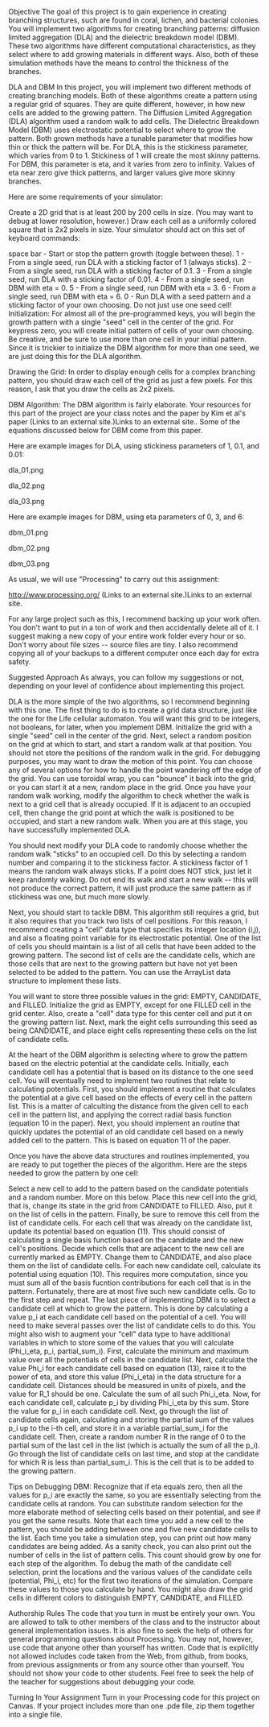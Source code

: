 Objective
The goal of this project is to gain experience in creating branching structures, such are found in coral, lichen, and bacterial colonies. You will implement two algorithms for creating branching patterns: diffusion limited aggregation (DLA) and the dielectric breakdown model (DBM). These two algorithms have different computational characteristics, as they select where to add growing materials in different ways. Also, both of these simulation methods have the means to control the thickness of the branches.

DLA and DBM
In this project, you will implement two different methods of creating branching models. Both of these algorithms create a pattern using a regular grid of squares. They are quite different, however, in how new cells are added to the growing pattern. The Diffusion Limited Aggregation (DLA) algorithm used a random walk to add cells. The Dielectric Breakdown Model (DBM) uses electrostatic potential to select where to grow the pattern. Both grown methods have a tunable parameter that modifies how thin or thick the pattern will be. For DLA, this is the stickiness parameter, which varies from 0 to 1. Stickiness of 1 will create the most skinny patterns. For DBM, this parameter is eta, and it varies from zero to infinity. Values of eta near zero give thick patterns, and larger values give more skinny branches.

Here are some requirements of your simulator:

Create a 2D grid that is at least 200 by 200 cells in size.  (You may want to debug at lower resolution, however.)
Draw each cell as a uniformly colored square that is 2x2 pixels in size.
Your simulator should act on this set of keyboard commands:

space bar - Start or stop the pattern growth (toggle between these).
1 - From a single seed, run DLA with a sticking factor of 1 (always sticks).
2 - From a single seed, run DLA with a sticking factor of 0.1.
3 - From a single seed, run DLA with a sticking factor of 0.01.
4 - From a single seed, run DBM with eta = 0.
5 - From a single seed, run DBM with eta = 3.
6 - From a single seed, run DBM with eta = 6.
0 - Run DLA with a seed pattern and a sticking factor of your own choosing. Do not just use one seed cell!
Initialization:   For almost all of the pre-programmed keys, you will begin the growth pattern with a single "seed" cell in the center of the grid. For keypress zero, you will create initial pattern of cells of your own choosing. Be creative, and be sure to use more than one cell in your initial pattern. Since it is trickier to initialize the DBM algorithm for more than one seed, we are just doing this for the DLA algorithm.

Drawing the Grid: In order to display enough cells for a complex branching pattern, you should draw each cell of the grid as just a few pixels. For this reason, I ask that you draw the cells as 2x2 pixels.

DBM Algorithm: The DBM algorithm is fairly elaborate. Your resources for this part of the project are your class notes and the paper by Kim et al's paper (Links to an external site.)Links to an external site.. Some of the equations discussed below for DBM come from this paper.

Here are example images for DLA, using stickiness parameters of 1, 0.1, and 0.01: 

dla_01.png

dla_02.png

dla_03.png

Here are example images for DBM, using eta parameters of 0, 3, and 6: 

dbm_01.png

dbm_02.png

dbm_03.png

As usual, we will use "Processing" to carry out this assignment:

http://www.processing.org/ (Links to an external site.)Links to an external site.

For any large project such as this, I recommend backing up your work often. You don't want to put in a ton of work and then accidentally delete all of it. I suggest making a new copy of your entire work folder every hour or so. Don't worry about file sizes -- source files are tiny. I also recommend copying all of your backups to a different computer once each day for extra safety.

Suggested Approach
As always, you can follow my suggestions or not, depending on your level of confidence about implementing this project.

DLA is the more simple of the two algorithms, so I recommend beginning with this one. The first thing to do is to create a grid data structure, just like the one for the Life cellular automaton. You will want this grid to be integers, not booleans, for later, when you implement DBM. Initialize the grid with a single "seed" cell in the center of the grid. Next, select a random position on the grid at which to start, and start a random walk at that position. You should not store the positions of the random walk in the grid. For debugging purposes, you may want to draw the motion of this point. You can choose any of several options for how to handle the point wandering off the edge of the grid. You can use toroidal wrap, you can "bounce" it back into the grid, or you can start it at a new, random place in the grid. Once you have your random walk working, modify the algorithm to check whether the walk is next to a grid cell that is already occupied. If it is adjacent to an occupied cell, then change the grid point at which the walk is positioned to be occupied, and start a new random walk. When you are at this stage, you have successfully implemented DLA. 

You should next modify your DLA code to randomly choose whether the random walk "sticks" to an occupied cell. Do this by selecting a random number and comparing it to the stickiness factor. A stickiness factor of 1 means the random walk always sticks. If a point does NOT stick, just let it keep randomly walking. Do not end its walk and start a new walk -- this will not produce the correct pattern, it will just produce the same pattern as if stickiness was one, but much more slowly. 

Next, you should start to tackle DBM. This algorithm still requires a grid, but it also requires that you track two lists of cell positions. For this reason, I recommend creating a "cell" data type that specifies its integer location (i,j), and also a floating point variable for its electrostatic potential. One of the list of cells you should maintain is a list of all cells that have been added to the growing pattern. The second list of cells are the candidate cells, which are those cells that are next to the growing pattern but have not yet been selected to be added to the pattern. You can use the ArrayList data structure to implement these lists.

You will want to store three possible values in the grid: EMPTY, CANDIDATE, and FILLED. Initialize the grid as EMPTY, except for one FILLED cell in the grid center. Also, create a "cell" data type for this center cell and put it on the growing pattern list. Next, mark the eight cells surrounding this seed as being CANDIDATE, and place eight cells representing these cells on the list of candidate cells. 

At the heart of the DBM algorithm is selecting where to grow the pattern based on the electric potential at the candidate cells. Initially, each candidate cell has a potential that is based on its distance to the one seed cell. You will eventually need to implement two routines that relate to calculating potentials. First, you should implement a routine that calculates the potential at a give cell based on the effects of every cell in the pattern list. This is a matter of calculting the distance from the given cell to each cell in the pattern list, and applying the correct radial basis function (equation 10 in the paper). Next, you should implement an routine that quickly updates the potential of an old candidate cell based on a newly added cell to the pattern. This is based on equation 11 of the paper. 

Once you have the above data structures and routines implemented, you are ready to put together the pieces of the algorithm. Here are the steps needed to grow the pattern by one cell:

Select a new cell to add to the pattern based on the candidate potentials and a random number. More on this below.
Place this new cell into the grid, that is, change its state in the grid from CANDIDATE to FILLED. Also, put it on the list of cells in the pattern. Finally, be sure to remove this cell from the list of candidate cells.
For each cell that was already on the candidate list, update its potential based on equation (11). This should consist of calculating a single basis function based on the candidate and the new cell's positions.
Decide which cells that are adjacent to the new cell are currently marked as EMPTY. Change them to CANDIDATE, and also place them on the list of candidate cells.
For each new candidate cell, calculate its potential using equation (10). This requires more computation, since you must sum all of the basis fucntion contributions for each cell that is in the pattern. Fortunately, there are at most five such new candidate cells.
Go to the first step and repeat.
The last piece of implementing DBM is to select a candidate cell at which to grow the pattern. This is done by calculating a value p_i at each candidate cell based on the potential of a cell. You will need to make several passes over the list of candidate cells to do this. You might also wish to augment your "cell" data type to have additional variables in which to store some of the values that you will calculate (Phi_i_eta, p_i, partial_sum_i). First, calculate the minimum and maximum value over all the potentials of cells in the candidate list. Next, calculate the value Phi_i for each candidate cell based on equation (13), raise it to the power of eta, and store this value (Phi_i_eta) in the data structure for a candidate cell. Distances should be measured in units of pixels, and the value for R_1 should be one. Calculate the sum of all such Phi_i_eta. Now, for each candidate cell, calculate p_i by dividing Phi_i_eta by this sum. Store the value for p_i in each candidate cell. Next, go through the list of candidate cells again, calculating and storing the partial sum of the values p_i up to the i-th cell, and store it in a variable partial_sum_i for the candidate cell. Then, create a random number R in the range of 0 to the partial sum of the last cell in the list (which is actually the sum of all the p_i). Go through the list of candidate cells on last time, and stop at the candidate for which R is less than partial_sum_i. This is the cell that is to be added to the growing pattern.

Tips on Debugging DBM:   Recognize that if eta equals zero, then all the values for p_i are exactly the same, so you are essentially selecting from the candidate cells at random. You can substitute random selection for the more elaborate method of selecting cells based on their potential, and see if you get the same results. Note that each time you add a new cell to the pattern, you should be adding between one and five new candidate cells to the list. Each time you take a simulation step, you can print out how many candidates are being added. As a sanity check, you can also print out the number of cells in the list of pattern cells. This count should grow by one for each step of the algorithm. To debug the math of the candidate cell selection, print the locations and the various values of the candidate cells (potential, Phi_i, etc) for the first two iterations of the simulation. Compare these values to those you calculate by hand. You might also draw the grid cells in different colors to distinguish EMPTY, CANDIDATE, and FILLED.

Authorship Rules
The code that you turn in must be entirely your own. You are allowed to talk to other members of the class and to the instructor about general implementation issues. It is also fine to seek the help of others for general programming questions about Processing. You may not, however, use code that anyone other than yourself has written.  Code that is explicitly not allowed includes code taken from the Web, from github, from books, from previous assignments or from any source other than yourself. You should not show your code to other students. Feel free to seek the help of the teacher for suggestions about debugging your code.

Turning In Your Assignment
Turn in your Processing code for this project on Canvas. If your project includes more than one .pde file, zip them together into a single file.